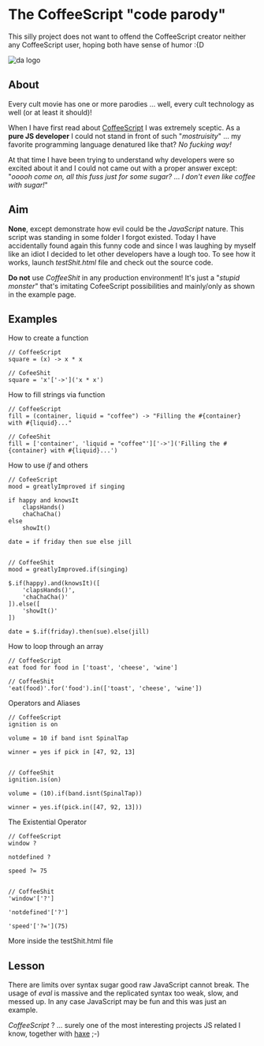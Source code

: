 The CoffeeScript "code parody"
==============================

This silly project does not want to offend the CoffeeScript creator neither any CoffeeScript user, hoping both have sense of humor :{D

![da logo](http://fuckn.es/s/coffeeshit.png)


About
-----

Every cult movie has one or more parodies ... well, every cult technology as well (or at least it should)!

When I have first read about [CoffeeScript](http://jashkenas.github.com/coffee-script/) I was extremely sceptic.
As a **pure JS developer** I could not stand in front of such "*mostruisity*" ... my favorite programming language denatured like that? *No fucking way!*

At that time I have been trying to understand why developers were so excited about it and I could not came out with a proper answer except: "*ooooh come on, all this fuss just for some sugar?* ... *I don't even like coffee with sugar!*"


Aim
---

**None**, except demonstrate how evil could be the *JavaScript* nature. This script was standing in some folder I forgot existed.
Today I have accidentally found again this funny code and since I was laughing by myself like an idiot I decided to let other developers have a lough too.
To see how it works, launch *testShit.html* file and check out the source code.

**Do not** use *CoffeeShit* in any production environment!
It's just a "*stupid monster*" that's imitating CofeeScript possibilities and mainly/only as shown in the example page.


Examples
--------

How to create a function

    // CoffeeScript
    square = (x) -> x * x
    
    // CofeeShit
    square = 'x'['->']('x * x')


How to fill strings via function

    // CoffeeScript
    fill = (container, liquid = "coffee") -> "Filling the #{container} with #{liquid}..."
    
    // CofeeShit
    fill = ['container', 'liquid = "coffee"']['->']('Filling the #{container} with #{liquid}...')


How to use *if* and others

    // CofeeScript
    mood = greatlyImproved if singing
    
    if happy and knowsIt
        clapsHands()
        chaChaCha()
    else
        showIt()
    
    date = if friday then sue else jill
    
    
    // CoffeeShit
    mood = greatlyImproved.if(singing)
    
    $.if(happy).and(knowsIt)([
        'clapsHands()',
        'chaChaCha()'
    ]).else([
        'showIt()'
    ])
    
    date = $.if(friday).then(sue).else(jill)


How to loop through an array

    // CoffeeScript
    eat food for food in ['toast', 'cheese', 'wine']
    
    // CoffeeShit
    'eat(food)'.for('food').in(['toast', 'cheese', 'wine'])


Operators and Aliases

    // CoffeeScript
    ignition is on
    
    volume = 10 if band isnt SpinalTap
    
    winner = yes if pick in [47, 92, 13]
    
    
    // CoffeeShit
    ignition.is(on)
    
    volume = (10).if(band.isnt(SpinalTap))
    
    winner = yes.if(pick.in([47, 92, 13]))


The Existential Operator

    // CoffeeScript
    window ?
    
    notdefined ?
    
    speed ?= 75
    
    
    // CoffeeShit
    'window'['?']
    
    'notdefined'['?']
    
    'speed'['?='](75)

More inside the testShit.html file


Lesson
------

There are limits over syntax sugar good raw JavaScript cannot break. The usage of *eval* is massive and the replicated syntax too weak, slow, and messed up.
In any case JavaScript may be fun and this was just an example.

*CoffeeScript* ? ... surely one of the most interesting projects JS related I know, together with [haxe](http://haxe.org/) ;-)
